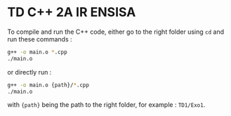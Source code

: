 # TD C++ 2A IR ENSISA

To compile and run the C++ code, either go to the right folder using `cd` and run these commands :

```bash
g++ -o main.o *.cpp
./main.o
```

or directly run :

```bash
g++ -o main.o {path}/*.cpp
./main.o
```

with `{path}` being the path to the right folder, for example : `TD1/Exo1`.